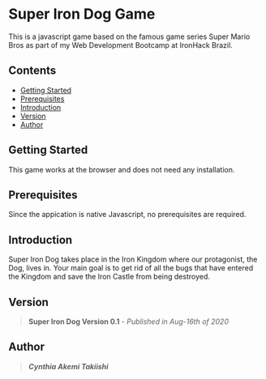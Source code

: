 # Super Iron Dog Game

This is a javascript game based on the famous game series Super Mario Bros as part of my Web Development Bootcamp at IronHack Brazil.

## Contents
- [Getting Started](#getting-started)
- [Prerequisites](#prerequisites)
- [Introduction](#introduction)
- [Version](#version)
- [Author](#author)

## Getting Started

This game works at the browser and does not need any installation.

## Prerequisites

Since the appication is native Javascript, no prerequisites are required.

## Introduction

Super Iron Dog takes place in the Iron Kingdom where our protagonist, the Dog, lives in. Your main goal is to get rid of all the bugs that have entered the Kingdom and save the Iron Castle from being destroyed. 

## Version 

>**Super Iron Dog Version 0.1** - *Published in Aug-16th of 2020*

## Author

> **_Cynthia Akemi Takiishi_**
